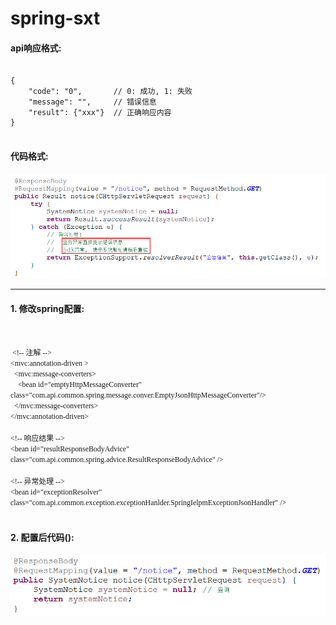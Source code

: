# spring-sxt

#### api响应格式:
<pre>
<code>
{
    "code": "0",       // 0: 成功, 1: 失败
	"message": "",     // 错误信息
	"result": {"xxx"}  // 正确响应内容
}
</code>
</pre>

#### 代码格式:
![](https://raw.githubusercontent.com/what-sxt/spring-sxt/master/template.png)


***
#### 1. 修改spring配置:
<pre>
<code>
<font style='font-family:Comic Sans MS'>
 &lt;!-- 注解 --&gt;
&lt;mvc:annotation-driven &gt;
  &lt;mvc:message-converters&gt;
	&lt;bean id=&quot;emptyHttpMessageConverter&quot; class=&quot;com.api.common.spring.message.conver.EmptyJsonHttpMessageConverter&quot;/&gt;
  &lt;/mvc:message-converters&gt;
&lt;/mvc:annotation-driven&gt;
	
&lt;!-- 响应结果 --&gt;
&lt;bean id=&quot;resultResponseBodyAdvice&quot; class=&quot;com.api.common.spring.advice.ResultResponseBodyAdvice&quot; /&gt;
	
&lt;!-- 异常处理 --&gt;
&lt;bean id=&quot;exceptionResolver&quot; class=&quot;com.api.common.exception.exceptionHanlder.SpringIelpmExceptionJsonHandler&quot; /&gt;
	</font>
</code></pre>
#### 2. 配置后代码():
![](https://raw.githubusercontent.com/what-sxt/spring-sxt/master/cfg-template.png)


















